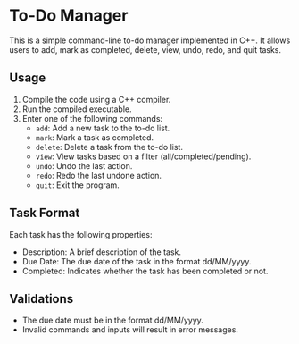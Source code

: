# To-Do Manager

This is a simple command-line to-do manager implemented in C++. It allows users to add, mark as completed, delete, view, undo, redo, and quit tasks.

## Usage

1. Compile the code using a C++ compiler.
2. Run the compiled executable.
3. Enter one of the following commands:
   - `add`: Add a new task to the to-do list.
   - `mark`: Mark a task as completed.
   - `delete`: Delete a task from the to-do list.
   - `view`: View tasks based on a filter (all/completed/pending).
   - `undo`: Undo the last action.
   - `redo`: Redo the last undone action.
   - `quit`: Exit the program.

## Task Format

Each task has the following properties:
- Description: A brief description of the task.
- Due Date: The due date of the task in the format dd/MM/yyyy.
- Completed: Indicates whether the task has been completed or not.

## Validations

- The due date must be in the format dd/MM/yyyy.
- Invalid commands and inputs will result in error messages.


